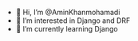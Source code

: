 - 👋 Hi, I’m @AminKhanmohamadi
- 👀 I’m interested in Django and DRF
- 🌱 I’m currently learning Django 


<!---
AminKhanmohamadi/AminKhanmohamadi is a ✨ special ✨ repository because its `README.md` (this file) appears on your GitHub profile.
You can click the Preview link to take a look at your changes.
--->
